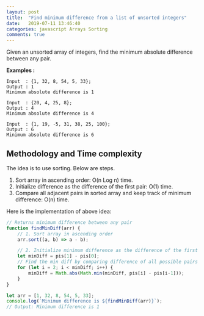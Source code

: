 ```yaml
---
layout: post
title:  "Find minimum difference from a list of unsorted integers"
date:   2019-07-11 13:46:40
categories: javascript Arrays Sorting
comments: true
---
```


Given an unsorted array of integers, find the minimum absolute difference between any pair.  

**Examples :**  
```
Input  : {1, 32, 8, 54, 5, 33};
Output : 1
Minimum absolute difference is 1

Input  : {20, 4, 25, 8};
Output : 4
Minimum absolute difference is 4

Input  : {1, 19, -5, 31, 38, 25, 100};
Output : 6
Minimum absolute difference is 6
```

## Methodology and Time complexity
The idea is to use sorting. Below are steps.  
1. Sort array in ascending order: O(n Log n) time.  
2. Initialize difference as the difference of the first pair: O(1) time.  
3. Compare all adjacent pairs in sorted array and keep track of minimum difference: O(n) time.  

Here is the implementation of above idea:  

```javascript
// Returns minimum difference between any pair
function findMinDiff(arr) {
    // 1. Sort array in ascending order
    arr.sort((a, b) => a - b);

    // 2. Initialize minimum difference as the difference of the first pair
    let minDiff = pis[1] - pis[0];
    // Find the min diff by comparing difference of all possible pairs
    for (let i = 2; i < minDiff; i++) {
        minDiff = Math.abs(Math.min(minDiff, pis[i] - pis[i-1]));
    }
}

let arr = [1, 32, 8, 54, 5, 33];
console.log(`Minimum difference is ${findMinDiff(arr)}`);
// Output: Minimum difference is 1
```